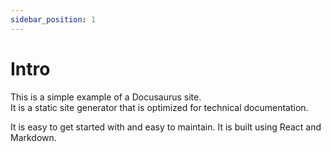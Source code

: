 ```yaml
---
sidebar_position: 1
---
```


# Intro

This is a simple example of a Docusaurus site.  
It is a static site generator that is optimized for technical documentation.

It is easy to get started with and easy to maintain. It is built using React and Markdown.
